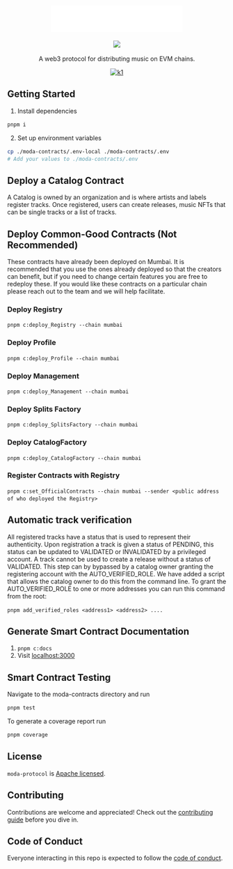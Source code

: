<div align="center">
  <img src="./logo.svg" alt="Logo" height="60" />
  <br/>
  <br/>
  <a href="https://www.npmjs.com/package/modadao">
    <img src="https://img.shields.io/npm/v/modadao?style=flat&label=Version" />
  </a>
  <br/>
  <p>A web3 protocol for distributing music on EVM chains.</p>

  [![k1]][k2]

  [k1]: https://img.shields.io/twitter/follow/moda_dao?style=flat
  [k2]: https://x.com/MODA_DAO
</div>

## Getting Started

1. Install dependencies
```bash
pnpm i
```

2. Set up environment variables
```bash
cp ./moda-contracts/.env-local ./moda-contracts/.env
# Add your values to ./moda-contracts/.env
```
## Deploy a Catalog Contract

A Catalog is owned by an organization and is where artists and labels register tracks. Once registered, users can create releases, music NFTs that can be single tracks or a list of tracks.

## Deploy Common-Good Contracts (Not Recommended)

These contracts have already been deployed on Mumbai. It is recommended that you use the ones already deployed so that the creators can benefit, but if you need to change certain features you are free to redeploy these. If you would like these contracts on a particular chain please reach out to the team and we will help facilitate. 

### Deploy Registry
`pnpm c:deploy_Registry --chain mumbai`

### Deploy Profile
`pnpm c:deploy_Profile --chain mumbai`

### Deploy Management
`pnpm c:deploy_Management --chain mumbai`

### Deploy Splits Factory
`pnpm c:deploy_SplitsFactory --chain mumbai`

### Deploy CatalogFactory
`pnpm c:deploy_CatalogFactory --chain mumbai`

### Register Contracts with Registry
`pnpm c:set_OfficialContracts --chain mumbai --sender <public address of who deployed the Registry>`

## Automatic track verification

All registered tracks have a status that is used to represent their authenticity. Upon registration a track is given a status of PENDING, this status can be updated to VALIDATED or INVALIDATED by a privileged account. A track cannot be used to create a release without a status of VALIDATED. This step can by bypassed by a catalog owner granting the registering account with the AUTO_VERIFIED_ROLE. We have added a script that allows the catalog owner to do this from the command line. To grant the AUTO_VERIFIED_ROLE to one or more addresses you can run this command from the root: 

`pnpm add_verified_roles <address1> <address2> ....`

## Generate Smart Contract Documentation

1. `pnpm c:docs`
2. Visit [localhost:3000](localhost:3000)

## Smart Contract Testing

Navigate to the moda-contracts directory and run

```bash
pnpm test
```

To generate a coverage report run

```bash
pnpm coverage
```

## License

`moda-protocol` is [Apache licensed](LICENSE).

## Contributing

Contributions are welcome and appreciated! Check out the
[contributing guide](CONTRIBUTING.md) before you dive in.

## Code of Conduct

Everyone interacting in this repo is expected to follow the
[code of conduct](CODE_OF_CONDUCT.md).
